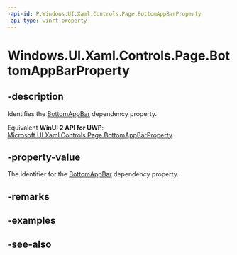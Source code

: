 ```yaml
---
-api-id: P:Windows.UI.Xaml.Controls.Page.BottomAppBarProperty
-api-type: winrt property
---
```


<!-- Property syntax
public Windows.UI.Xaml.DependencyProperty BottomAppBarProperty { get; }
-->

# Windows.UI.Xaml.Controls.Page.BottomAppBarProperty

## -description
Identifies the [BottomAppBar](page_bottomappbar.md) dependency property.

Equivalent **WinUI 2 API for UWP**: [Microsoft.UI.Xaml.Controls.Page.BottomAppBarProperty](/windows/winui/api/microsoft.ui.xaml.controls.page.bottomappbarproperty).

## -property-value
The identifier for the [BottomAppBar](page_bottomappbar.md) dependency property.

## -remarks

## -examples

## -see-also
